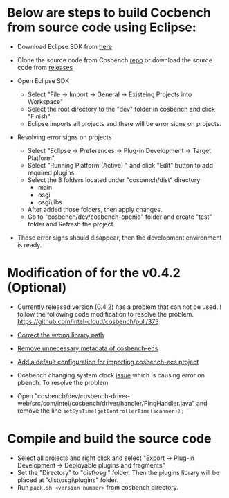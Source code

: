 # Below are steps to build Cocbench from source code using Eclipse:

* Download Eclipse SDK from [here](https://www.eclipse.org/downloads/)
* Clone the source code from Cosbench [repo](https://github.com/intel-cloud/cosbench) or download the source code from [releases](https://github.com/intel-cloud/cosbench/releases)
* Open Eclipse SDK
  * Select "File -> Import -> General -> Existeing Projects into Workspace"
  * Select the root directory to the "dev" folder in cosbench and click "Finish".
  * Eclipse imports all projects and there will be error signs on projects.   

* Resolving error signs on projects
  * Select "Eclipse -> Preferences -> Plug-in Development -> Target Platform",
  * Select "Running Platform (Active) " and click "Edit" button to add required plugins.
  * Select the 3 folders located under "cosbench/dist" directory
    * main 
    * osgi
    * osgi\libs
  * After added those folders, then apply changes.
  * Go to "cosbench/dev/cosbench-openio" folder and create "test" folder and Refresh the project.
  
* Those error signs should disappear, then the development environment is ready.

# Modification of for the v0.4.2 (Optional)

* Currently released version (0.4.2) has a problem that can not be used. I follow the following code modification to resolve the problem.
https://github.com/intel-cloud/cosbench/pull/373
 * [Correct the wrong library path](https://github.com/intel-cloud/cosbench/pull/373/commits/0d263f171091539de834aec726b7809b13241232)
 * [Remove unnecessary metadata of cosbench-ecs](https://github.com/intel-cloud/cosbench/pull/373/commits/44a51247d7600c868f829883c9140d483caa9f95)
 * [Add a default configuration for importing cosbench-ecs project](https://github.com/intel-cloud/cosbench/pull/373/commits/3807991edb05a9f81c9ecfc65d45cab9f0382039) 

* Cosbench changing system clock [issue](https://github.com/intel-cloud/cosbench/issues/340) which is causing error on pbench. To resolve the problem
 * Open "cosbench/dev/cosbench-driver-web/src/com/intel/cosbench/driver/handler/PingHandler.java" and remove the line
   ```setSysTime(getControllerTime(scanner));```

# Compile and build the source code
* Select all projects and right click and select "Export -> Plug-in Development -> Deployable plugins and fragments"
* Set the "Directory" to "dist\osgi" folder. Then the plugins library will be placed at "dist\osgi\plugins" folder.
* Run  ```pack.sh <version number>``` from cosbench directory.
